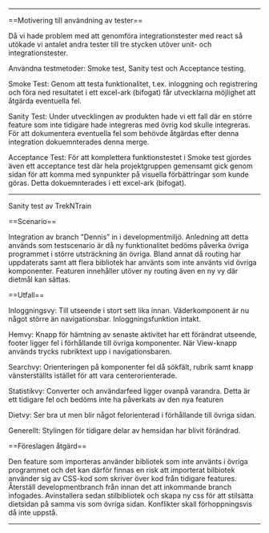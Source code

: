 #

---

==Motivering till användning av tester==

Då vi hade problem med att genomföra integrationstester med react så utökade vi antalet andra tester till tre stycken utöver unit- och integrationstester.

Användna testmetoder: Smoke test, Sanity test och Acceptance testing.

Smoke Test: Genom att testa funktionalitet, t.ex. inloggning och registrering och föra ned resultatet i ett excel-ark (bifogat)
får utvecklarna möjlighet att åtgärda eventuella fel.

Sanity Test: Under utvecklingen av produkten hade vi ett fall där en större feature som inte tidigare hade integreras med
övrig kod skulle integreras. För att dokumentera eventuella fel som behövde åtgärdas efter denna integration dokuemnterades denna merge.

Acceptance Test: För att komplettera funktionstestet i Smoke test gjordes även ett acceptance test där hela projektgruppen gemensamt
gick genom sidan för att komma med synpunkter på visuella förbättringar som kunde göras. Detta dokuemnterades i ett excel-ark (bifogat).

---

Sanity test av TrekNTrain

==Scenario==

Integration av branch ”Dennis” in i developmentmiljö. Anledning att detta används som testscenario är då ny funktionalitet
bedöms påverka övriga programmet i större utsträckning än övriga.
Bland annat då routing har uppdaterats samt att flera bibliotek har använts som inte använts vid övriga komponenter.
Featuren innehåller utöver ny routing även en ny vy där dietmål kan sättas.

==Utfall==

Inloggningsvy:
Till utseende i stort sett lika innan.
Väderkomponent är nu något större än navigationsbar. Inloggningsfunktion intakt.

Hemvy:
Knapp för hämtning av senaste aktivitet har ett förändrat utseende, footer ligger fel i förhållande till övriga komponenter.
När View-knapp används trycks rubriktext upp i navigationsbaren.

Searchvy:
Orienteringen på komponenter fel då sökfält, rubrik samt knapp vänsterställts istället för att vara centerorienterade.

Statistikvy:
Converter och användarfeed ligger ovanpå varandra. Detta är ett tidigare fel och bedöms inte ha påverkats av den nya featuren

Dietvy:
Ser bra ut men blir något felorienterad i förhållande till övriga sidan.

Generellt:
Stylingen för tidigare delar av hemsidan har blivit förändrad.

==Föreslagen åtgärd==

Den feature som importeras använder bibliotek som inte använts i övriga programmet och det kan därför finnas en risk
att importerat bilbiotek använder sig av CSS-kod som skriver över kod från tidigare features.
Återställ developmentbranch från innan det att inkommande branch infogades. Avinstallera sedan stilbibliotek och skapa
ny css för att stilsätta dietsidan på samma vis som övriga sidan. Konflikter skall förhoppningsvis då inte uppstå.

---
